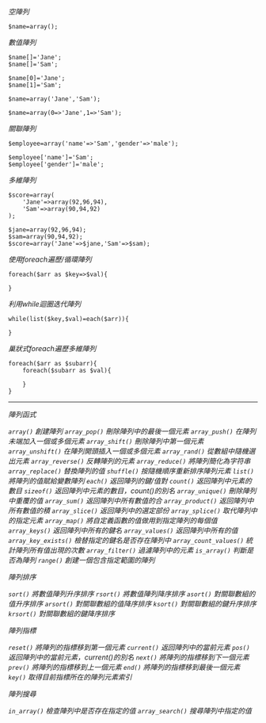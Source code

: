 *空陣列*
```
$name=array();
```

*數值陣列*
```
$name[]='Jane';
$name[]='Sam';
```

```
$name[0]='Jane';
$name[1]='Sam';
```

```
$name=array('Jane','Sam');
```

```
$name=array(0=>'Jane',1=>'Sam');
```

*關聯陣列*
```
$employee=array('name'=>'Sam','gender'=>'male');
```

```
$employee['name']='Sam';
$employee['gender']='male';
```

*多維陣列*
```
$score=array(
	'Jane'=>array(92,96,94),
	'Sam'=>array(90,94,92)
);
```

```
$jane=array(92,96,94);
$sam=array(90,94,92);
$score=array('Jane'=>$jane,'Sam'=>$sam);
```

*使用foreach遍歷/循環陣列*
```
foreach($arr as $key=>$val){

}
```

*利用while迴圈迭代陣列*
```
while(list($key,$val)=each($arr)){

}
```

*巢狀式foreach遍歷多維陣列*
```
foreach($arr as $subarr){	
	foreach($subarr as $val){

	}
}
```

***

*陣列函式*

*`array()` 創建陣列*
*`array_pop()` 刪除陣列中的最後一個元素*
*`array_push()` 在陣列未端加入一個或多個元素*
*`array_shift()` 刪除陣列中第一個元素*
*`array_unshift()` 在陣列開頭插入一個或多個元素*
*`array_rand()`  從數組中隨機選出元素*
*`array_reverse()` 反轉陣列的元素*
*`array_reduce()` 將陣列簡化為字符串*
*`array_replace()` 替換陣列的值*
*`shuffle()` 按隨機順序重新排序陣列元素*
*`list()` 將陣列的值賦給變數陣列*
*`each()` 返回陣列的鍵/值對*
*`count()` 返回陣列中元素的數目*
*`sizeof()` 返回陣列中元素的數目，count()的別名*
*`array_unique()`	刪除陣列中重覆的值*
*`array_sum()` 返回陣列中所有數值的合*
*`array_product()` 返回陣列中所有數值的積*
*`array_slice()` 返回陣列中的選定部份*
*`array_splice()` 取代陣列中的指定元素*
*`array_map()` 將自定義函數的值做用到指定陣列的每個值*
*`array_keys()` 返回陣列中所有的鍵名*
*`array_values()` 返回陣列中所有的值*
*`array_key_exists()` 檢替指定的鍵名是否存在陣列中*
*`array_count_values()` 統計陣列所有值出現的次數*
*`array_filter()` 過濾陣列中的元素*
*`is_array()` 判斷是否為陣列*
*`range()` 創建一個包含指定範圍的陣列*

*陣列排序*

*`sort()` 將數值陣列升序排序*
*`rsort()` 將數值陣列降序排序*
*`asort()` 對關聯數組的值升序排序*
*`arsort()` 對關聯數組的值降序排序*
*`ksort()` 對關聯數組的鍵升序排序*
*`krsort()` 對關聯數組的鍵降序排序*

*陣列指標*

*`reset()` 將陣列的指標移到第一個元素*
*`current()` 返回陣列中的當前元素*
*`pos()` 返回陣列中的當前元素，current()的別名*
*`next()` 將陣列的指標移到下一個元素*
*`prev()` 將陣列的指標移到上一個元素*
*`end()` 將陣列的指標移到最後一個元素*
*`key()` 取得目前指標所在的陣列元素索引*

*陣列搜尋*

*`in_array()` 檢查陣列中是否存在指定的值*
*`array_search()` 搜尋陣列中指定的值*